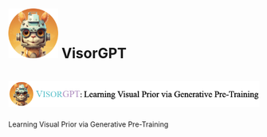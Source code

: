 # <img src="VisorGPT.png" width="100"> VisorGPT
# <img src="visorgpt_title.png" width="1000">
Learning Visual Prior via Generative Pre-Training
